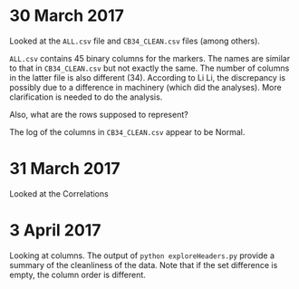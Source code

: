 # 30 March 2017

Looked at the `ALL.csv` file and `CB34_CLEAN.csv` files (among others).

`ALL.csv` contains 45 binary columns for the markers. The names are similar
to that in `CB34_CLEAN.csv` but not exactly the same. The number of columns
in the latter file is also different (34). According to Li Li, the discrepancy
is possibly due to a difference in machinery (which did the analyses). More 
clarification is needed to do the analysis.

Also, what are the rows supposed to represent?

The log of the columns in `CB34_CLEAN.csv` appear to be Normal.


# 31 March 2017

Looked at the Correlations



# 3 April 2017

Looking at columns.
The output of `python exploreHeaders.py` provide a summary of 
the cleanliness of the data. Note that if the set difference
is empty, the column order is different.


